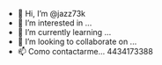 - 👋 Hi, I’m @jazz73k
- 👀 I’m interested in ...
- 🌱 I’m currently learning ...
- 💞️ I’m looking to collaborate on ...
- 📫 Como contactarme...
4434173388
<!---
jazz73k/jazz73k is a ✨ special ✨ repository because its `README.md` (this file) appears on your GitHub profile.
You can click the Preview link to take a look at your changes.
--->
